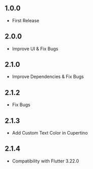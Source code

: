 ## 1.0.0
- First Release

## 2.0.0
- Improve UI & Fix Bugs

## 2.1.0
- Improve Dependencies & Fix Bugs

## 2.1.2
- Fix Bugs

## 2.1.3
- Add Custom Text Color in Cupertino

## 2.1.4
- Compatibility with Flutter 3.22.0
